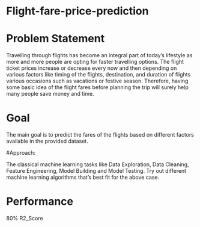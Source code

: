 # Flight-fare-price-prediction
# Problem Statement

Travelling through flights has become an integral part of today’s lifestyle as more and more people are opting for faster travelling options. The flight ticket prices increase or decrease every now and then depending on various factors like timing of the flights, destination, and duration of flights various occasions such as vacations or festive season. Therefore, having some basic idea of the flight fares before planning the trip will surely help many people save money and time.

# Goal

The main goal is to predict the fares of the flights based on different factors available in the provided dataset.

#Approach:

The classical machine learning tasks like Data Exploration, Data Cleaning, Feature Engineering, Model Building and Model Testing. Try out different machine learning algorithms that’s best fit for the above case.

# Performance
80% R2_Score
